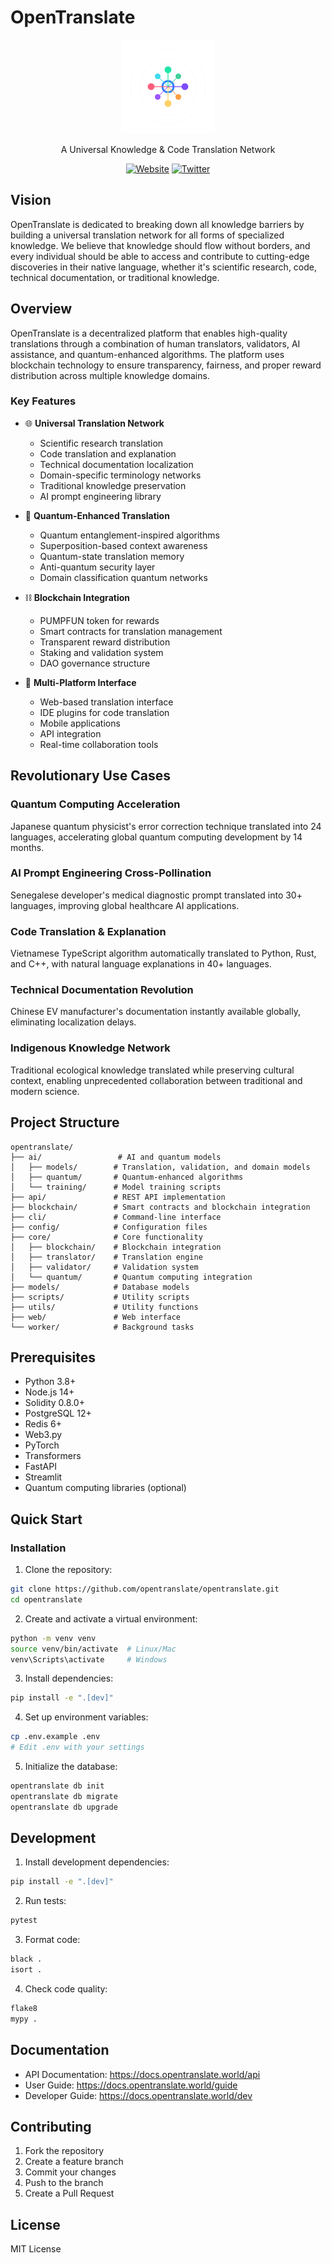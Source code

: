 # OpenTranslate

<div align="center">
  <img src="docs/images/logo.svg" alt="OpenTranslate Logo" width="150" height="150"/>
  
  A Universal Knowledge & Code Translation Network
  
  [![Website](https://img.shields.io/badge/website-opentranslate.world-blue)](https://www.opentranslate.world)
  [![Twitter](https://img.shields.io/twitter/follow/OpenTranslate?style=social)](https://x.com/_OpenTranslate)
</div>

## Vision

OpenTranslate is dedicated to breaking down all knowledge barriers by building a universal translation network for all forms of specialized knowledge. We believe that knowledge should flow without borders, and every individual should be able to access and contribute to cutting-edge discoveries in their native language, whether it's scientific research, code, technical documentation, or traditional knowledge.

## Overview

OpenTranslate is a decentralized platform that enables high-quality translations through a combination of human translators, validators, AI assistance, and quantum-enhanced algorithms. The platform uses blockchain technology to ensure transparency, fairness, and proper reward distribution across multiple knowledge domains.

### Key Features

- 🌐 **Universal Translation Network**
  - Scientific research translation
  - Code translation and explanation
  - Technical documentation localization
  - Domain-specific terminology networks
  - Traditional knowledge preservation
  - AI prompt engineering library

- 🤖 **Quantum-Enhanced Translation**
  - Quantum entanglement-inspired algorithms
  - Superposition-based context awareness
  - Quantum-state translation memory
  - Anti-quantum security layer
  - Domain classification quantum networks

- ⛓️ **Blockchain Integration**
  - PUMPFUN token for rewards
  - Smart contracts for translation management
  - Transparent reward distribution
  - Staking and validation system
  - DAO governance structure

- 🎯 **Multi-Platform Interface**
  - Web-based translation interface
  - IDE plugins for code translation
  - Mobile applications
  - API integration
  - Real-time collaboration tools

## Revolutionary Use Cases

### Quantum Computing Acceleration
Japanese quantum physicist's error correction technique translated into 24 languages, accelerating global quantum computing development by 14 months.

### AI Prompt Engineering Cross-Pollination
Senegalese developer's medical diagnostic prompt translated into 30+ languages, improving global healthcare AI applications.

### Code Translation & Explanation
Vietnamese TypeScript algorithm automatically translated to Python, Rust, and C++, with natural language explanations in 40+ languages.

### Technical Documentation Revolution
Chinese EV manufacturer's documentation instantly available globally, eliminating localization delays.

### Indigenous Knowledge Network
Traditional ecological knowledge translated while preserving cultural context, enabling unprecedented collaboration between traditional and modern science.

## Project Structure

```
opentranslate/
├── ai/                 # AI and quantum models
│   ├── models/        # Translation, validation, and domain models
│   ├── quantum/       # Quantum-enhanced algorithms
│   └── training/      # Model training scripts
├── api/               # REST API implementation
├── blockchain/        # Smart contracts and blockchain integration
├── cli/               # Command-line interface
├── config/            # Configuration files
├── core/              # Core functionality
│   ├── blockchain/    # Blockchain integration
│   ├── translator/    # Translation engine
│   ├── validator/     # Validation system
│   └── quantum/       # Quantum computing integration
├── models/            # Database models
├── scripts/           # Utility scripts
├── utils/             # Utility functions
├── web/               # Web interface
└── worker/            # Background tasks
```

## Prerequisites

- Python 3.8+
- Node.js 14+
- Solidity 0.8.0+
- PostgreSQL 12+
- Redis 6+
- Web3.py
- PyTorch
- Transformers
- FastAPI
- Streamlit
- Quantum computing libraries (optional)

## Quick Start

### Installation

1. Clone the repository:
```bash
git clone https://github.com/opentranslate/opentranslate.git
cd opentranslate
```

2. Create and activate a virtual environment:
```bash
python -m venv venv
source venv/bin/activate  # Linux/Mac
venv\Scripts\activate     # Windows
```

3. Install dependencies:
```bash
pip install -e ".[dev]"
```

4. Set up environment variables:
```bash
cp .env.example .env
# Edit .env with your settings
```

5. Initialize the database:
```bash
opentranslate db init
opentranslate db migrate
opentranslate db upgrade
```

## Development

1. Install development dependencies:
```bash
pip install -e ".[dev]"
```

2. Run tests:
```bash
pytest
```

3. Format code:
```bash
black .
isort .
```

4. Check code quality:
```bash
flake8
mypy .
```

## Documentation

- API Documentation: https://docs.opentranslate.world/api
- User Guide: https://docs.opentranslate.world/guide
- Developer Guide: https://docs.opentranslate.world/dev

## Contributing

1. Fork the repository
2. Create a feature branch
3. Commit your changes
4. Push to the branch
5. Create a Pull Request

## License

MIT License 